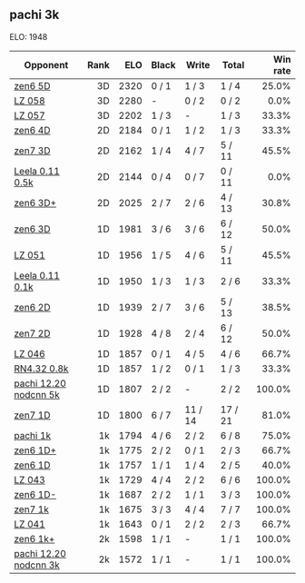 ## pachi 3k ##

ELO: 1948

Opponent | Rank | ELO | Black | Write | Total | Win rate
---------|-----:|----:|-------|-------|-------|-------:
[zen6 5D](zen6%205D.md) | 3D | 2320 | 0 / 1 | 1 / 3 | 1 / 4 | 25.0%
[LZ 058](LZ%20058.md) | 3D | 2280 | - | 0 / 2 | 0 / 2 | 0.0%
[LZ 057](LZ%20057.md) | 3D | 2202 | 1 / 3 | - | 1 / 3 | 33.3%
[zen6 4D](zen6%204D.md) | 2D | 2184 | 0 / 1 | 1 / 2 | 1 / 3 | 33.3%
[zen7 3D](zen7%203D.md) | 2D | 2162 | 1 / 4 | 4 / 7 | 5 / 11 | 45.5%
[Leela 0.11 0.5k](Leela%200.11%200.5k.md) | 2D | 2144 | 0 / 4 | 0 / 7 | 0 / 11 | 0.0%
[zen6 3D+](zen6%203D+.md) | 2D | 2025 | 2 / 7 | 2 / 6 | 4 / 13 | 30.8%
[zen6 3D](zen6%203D.md) | 1D | 1981 | 3 / 6 | 3 / 6 | 6 / 12 | 50.0%
[LZ 051](LZ%20051.md) | 1D | 1956 | 1 / 5 | 4 / 6 | 5 / 11 | 45.5%
[Leela 0.11 0.1k](Leela%200.11%200.1k.md) | 1D | 1950 | 1 / 3 | 1 / 3 | 2 / 6 | 33.3%
[zen6 2D](zen6%202D.md) | 1D | 1939 | 2 / 7 | 3 / 6 | 5 / 13 | 38.5%
[zen7 2D](zen7%202D.md) | 1D | 1928 | 4 / 8 | 2 / 4 | 6 / 12 | 50.0%
[LZ 046](LZ%20046.md) | 1D | 1857 | 0 / 1 | 4 / 5 | 4 / 6 | 66.7%
[RN4.32 0.8k](RN4.32%200.8k.md) | 1D | 1857 | 1 / 2 | 0 / 1 | 1 / 3 | 33.3%
[pachi 12.20 nodcnn 5k](pachi%2012.20%20nodcnn%205k.md) | 1D | 1807 | 2 / 2 | - | 2 / 2 | 100.0%
[zen7 1D](zen7%201D.md) | 1D | 1800 | 6 / 7 | 11 / 14 | 17 / 21 | 81.0%
[pachi 1k](pachi%201k.md) | 1k | 1794 | 4 / 6 | 2 / 2 | 6 / 8 | 75.0%
[zen6 1D+](zen6%201D+.md) | 1k | 1775 | 2 / 2 | 0 / 1 | 2 / 3 | 66.7%
[zen6 1D](zen6%201D.md) | 1k | 1757 | 1 / 1 | 1 / 4 | 2 / 5 | 40.0%
[LZ 043](LZ%20043.md) | 1k | 1729 | 4 / 4 | 2 / 2 | 6 / 6 | 100.0%
[zen6 1D-](zen6%201D-.md) | 1k | 1687 | 2 / 2 | 1 / 1 | 3 / 3 | 100.0%
[zen7 1k](zen7%201k.md) | 1k | 1675 | 3 / 3 | 4 / 4 | 7 / 7 | 100.0%
[LZ 041](LZ%20041.md) | 1k | 1643 | 0 / 1 | 2 / 2 | 2 / 3 | 66.7%
[zen6 1k+](zen6%201k+.md) | 2k | 1598 | 1 / 1 | - | 1 / 1 | 100.0%
[pachi 12.20 nodcnn 3k](pachi%2012.20%20nodcnn%203k.md) | 2k | 1572 | 1 / 1 | - | 1 / 1 | 100.0%
